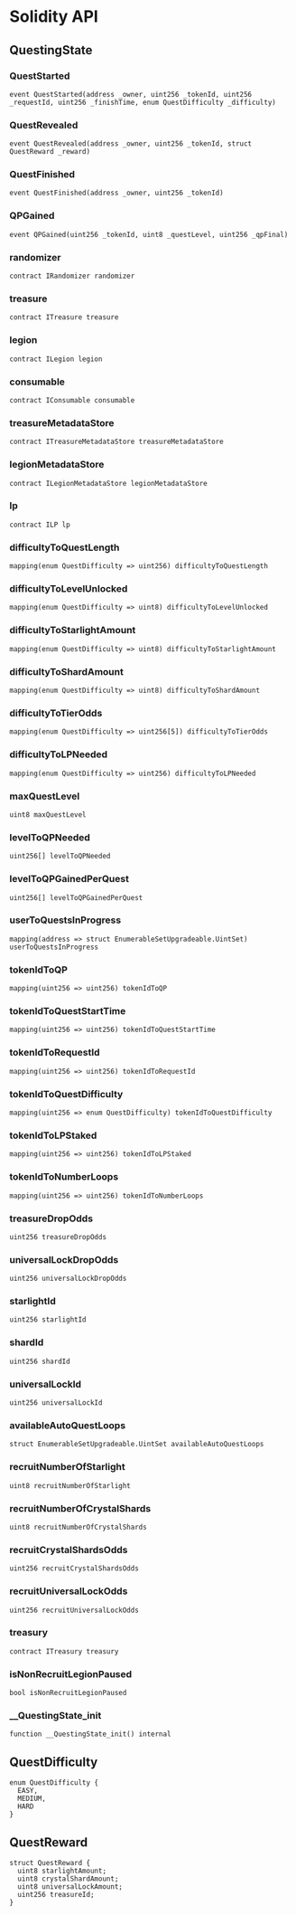 # Solidity API

## QuestingState

### QuestStarted

```solidity
event QuestStarted(address _owner, uint256 _tokenId, uint256 _requestId, uint256 _finishTime, enum QuestDifficulty _difficulty)
```

### QuestRevealed

```solidity
event QuestRevealed(address _owner, uint256 _tokenId, struct QuestReward _reward)
```

### QuestFinished

```solidity
event QuestFinished(address _owner, uint256 _tokenId)
```

### QPGained

```solidity
event QPGained(uint256 _tokenId, uint8 _questLevel, uint256 _qpFinal)
```

### randomizer

```solidity
contract IRandomizer randomizer
```

### treasure

```solidity
contract ITreasure treasure
```

### legion

```solidity
contract ILegion legion
```

### consumable

```solidity
contract IConsumable consumable
```

### treasureMetadataStore

```solidity
contract ITreasureMetadataStore treasureMetadataStore
```

### legionMetadataStore

```solidity
contract ILegionMetadataStore legionMetadataStore
```

### lp

```solidity
contract ILP lp
```

### difficultyToQuestLength

```solidity
mapping(enum QuestDifficulty => uint256) difficultyToQuestLength
```

### difficultyToLevelUnlocked

```solidity
mapping(enum QuestDifficulty => uint8) difficultyToLevelUnlocked
```

### difficultyToStarlightAmount

```solidity
mapping(enum QuestDifficulty => uint8) difficultyToStarlightAmount
```

### difficultyToShardAmount

```solidity
mapping(enum QuestDifficulty => uint8) difficultyToShardAmount
```

### difficultyToTierOdds

```solidity
mapping(enum QuestDifficulty => uint256[5]) difficultyToTierOdds
```

### difficultyToLPNeeded

```solidity
mapping(enum QuestDifficulty => uint256) difficultyToLPNeeded
```

### maxQuestLevel

```solidity
uint8 maxQuestLevel
```

### levelToQPNeeded

```solidity
uint256[] levelToQPNeeded
```

### levelToQPGainedPerQuest

```solidity
uint256[] levelToQPGainedPerQuest
```

### userToQuestsInProgress

```solidity
mapping(address => struct EnumerableSetUpgradeable.UintSet) userToQuestsInProgress
```

### tokenIdToQP

```solidity
mapping(uint256 => uint256) tokenIdToQP
```

### tokenIdToQuestStartTime

```solidity
mapping(uint256 => uint256) tokenIdToQuestStartTime
```

### tokenIdToRequestId

```solidity
mapping(uint256 => uint256) tokenIdToRequestId
```

### tokenIdToQuestDifficulty

```solidity
mapping(uint256 => enum QuestDifficulty) tokenIdToQuestDifficulty
```

### tokenIdToLPStaked

```solidity
mapping(uint256 => uint256) tokenIdToLPStaked
```

### tokenIdToNumberLoops

```solidity
mapping(uint256 => uint256) tokenIdToNumberLoops
```

### treasureDropOdds

```solidity
uint256 treasureDropOdds
```

### universalLockDropOdds

```solidity
uint256 universalLockDropOdds
```

### starlightId

```solidity
uint256 starlightId
```

### shardId

```solidity
uint256 shardId
```

### universalLockId

```solidity
uint256 universalLockId
```

### availableAutoQuestLoops

```solidity
struct EnumerableSetUpgradeable.UintSet availableAutoQuestLoops
```

### recruitNumberOfStarlight

```solidity
uint8 recruitNumberOfStarlight
```

### recruitNumberOfCrystalShards

```solidity
uint8 recruitNumberOfCrystalShards
```

### recruitCrystalShardsOdds

```solidity
uint256 recruitCrystalShardsOdds
```

### recruitUniversalLockOdds

```solidity
uint256 recruitUniversalLockOdds
```

### treasury

```solidity
contract ITreasury treasury
```

### isNonRecruitLegionPaused

```solidity
bool isNonRecruitLegionPaused
```

### __QuestingState_init

```solidity
function __QuestingState_init() internal
```

## QuestDifficulty

```solidity
enum QuestDifficulty {
  EASY,
  MEDIUM,
  HARD
}
```

## QuestReward

```solidity
struct QuestReward {
  uint8 starlightAmount;
  uint8 crystalShardAmount;
  uint8 universalLockAmount;
  uint256 treasureId;
}
```

